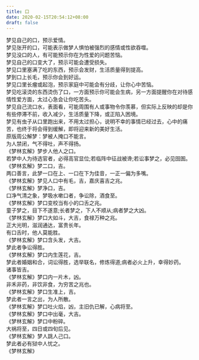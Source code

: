 ```yaml
---
title: 口
date: 2020-02-15T20:54:12+08:00
draft: false
---
```


梦见自己的口，预示爱情。<br>
梦见张开的口，可能表示做梦人惧怕被强烈的感情或性欲吞噬。<br>
梦见没口的人，有可能预示你在为性爱的问题苦恼。<br>
梦见自己的口变大了，预示可能会遭受损失。<br>
梦见口里塞满了吃的东西，预示会发财，生活质量得到提高。<br>
梦到口上长毛，预示你会到好运。<br>
梦见口里长瘤或起泡，预示家庭中可能会有分歧，让你心中苦恼。<br>
梦见吃滚烫的东西烫伤了口，一方面预示你可能会生病，另一方面提醒你在对待感情性爱方面，太过心急会让你吃苦头。<br>
梦见自己流口水，表面看，可能周围有人或事物令你羡慕，但实际上反映的却是你有些停滞不前，收入减少，生活质量下降，或正陷入困境。<br>
梦见有虫子从口里跑出来，不用太过担心，说明不幸的事情已经过去，心中的痛苦，也终于将会得到缓解，即将迎来新的美好生活。<br>
原版周公解梦：梦被人掩口不能言。<br>
为人禁闭，气不得吐，声不得扬。<br>
《梦林玄解》梦步人他人之口。<br>
若梦中人为待选官者，必得高官显位;若临阵中征战被谗;若讼事梦之，必见囹圄。<br>
《梦林玄解》梦二口，吉。<br>
两口善言，此梦一口在上、一口在下为佳音，一正一偏为多嘴。<br>
《梦林玄解》梦见人口中有毛，吉，嘉庆喜吉之兆。<br>
《梦林玄解》梦净口，吉。<br>
口净气清之象，梦吸水嗽口者，争讼除，酒食至。<br>
《梦林玄解》梦口变校当有小的口舌之兆。<br>
童子梦之，目下不遂意;长者梦之，下人不顺从;病者梦之大凶。<br>
《梦林玄解》梦口大如斗，大吉，食禄万种之兆。<br>
正大光明，滋润通达，富贵长年。<br>
有口舌时，他人莫能胜。<br>
《梦林玄解》梦口含头发，大吉。<br>
梦此者争讼得胜。<br>
《梦林玄解》梦口内生莲花，吉。<br>
梦此者婚姻和合，词讼得胜，选举联名，修炼得道;病者必火上升，幸得妙药。<br>
诸事皆吉。<br>
《梦林玄解》梦口内一片木，凶。<br>
非禾非药，非饮非食，为穷苦之兆也。<br>
《梦林玄解》梦口生准上，吉。<br>
梦此者一言之出，为人所散。<br>
《梦林玄解》梦口吐火焰，凶，主旧仇已解，心病将至。<br>
《梦林玄解》梦口中出毫，大吉。<br>
《梦林玄解》梦口中粉碎。<br>
大祸将至，四日或四旬后见。<br>
《梦林玄解》梦人跳人己口。<br>
梦此者必有狱中人忧之。<br>
《梦林玄解》